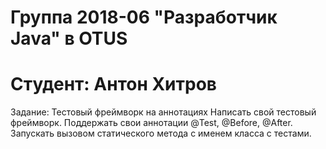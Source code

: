 # Группа 2018-06  "Разработчик Java" в OTUS
# Студент: Антон Хитров

Задание:
Тестовый фреймворк на аннотациях
Написать свой тестовый фреймворк.
Поддержать свои аннотации @Test, @Before, @After.
Запускать вызовом статического метода с именем класса с тестами.
